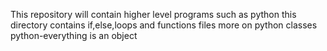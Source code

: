 This repository will contain higher level programs such as python
this directory contains if,else,loops and functions files
more on python classes
python-everything is an object

